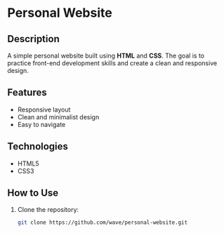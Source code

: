 # Personal Website

## Description
A simple personal website built using **HTML** and **CSS**. The goal is to practice front-end development skills and create a clean and responsive design.

## Features
- Responsive layout
- Clean and minimalist design
- Easy to navigate

## Technologies
- HTML5
- CSS3

## How to Use
1. Clone the repository:
   ```bash
   git clone https://github.com/wave/personal-website.git
